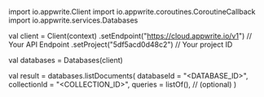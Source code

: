 import io.appwrite.Client
import io.appwrite.coroutines.CoroutineCallback
import io.appwrite.services.Databases

val client = Client(context)
    .setEndpoint("https://cloud.appwrite.io/v1") // Your API Endpoint
    .setProject("5df5acd0d48c2") // Your project ID

val databases = Databases(client)

val result = databases.listDocuments(
    databaseId = "<DATABASE_ID>", 
    collectionId = "<COLLECTION_ID>", 
    queries = listOf(), // (optional)
)